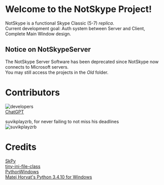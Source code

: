 # Welcome to the NotSkype Project!
NotSkype is a functional Skype Classic (5-7) _replica_.  
Current development goal: Auth system between Server and Client, Complete Main Window design.  

## Notice on NotSkypeServer
The NotSkype Server Software has been deprecated since NotSkype now connects to Microsoft servers.  
You may still access the projects in the _Old_ folder.  

# Contributors
![developers](https://raw.githubusercontent.com/ItsAndrewDev/NotSkype/main/Images/devs.png)  
[ChatGPT](https://chat.openai.com)  
  
suvikplayzrb, for never failing to not miss his deadlines  
![suvikplayzrb](https://raw.githubusercontent.com/ItsAndrewDev/NotSkype/main/Images/svkdev.png)  

# Credits
[SkPy](https://github.com/Terrance/SkPy)  
[tiny-ini-file-class](https://github.com/niklyadov/tiny-ini-file-class)  
[PythonWindows](https://github.com/adang1345/PythonWindows)  
[Matej Horvat's Python 3.4.10 for Windows](https://matejhorvat.si/en/windows/python/index.htm)  